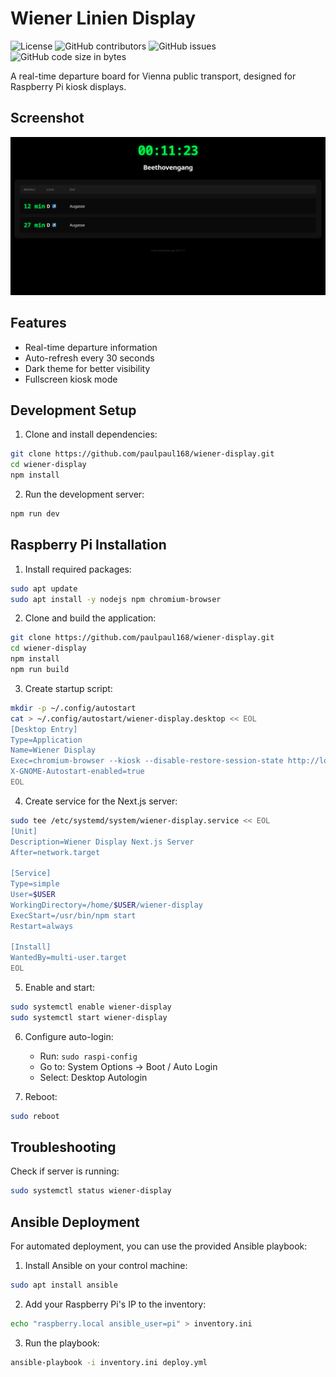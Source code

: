 # Wiener Linien Display
![License](https://img.shields.io/badge/License-MIT-blue.svg)
![GitHub contributors](https://img.shields.io/github/contributors/paulpaul168/wiener-display)
![GitHub issues](https://img.shields.io/github/issues/paulpaul168/wiener-display)
![GitHub code size in bytes](https://img.shields.io/github/languages/code-size/paulpaul168/wiener-display)

A real-time departure board for Vienna public transport, designed for Raspberry Pi kiosk displays.

## Screenshot

![Wiener Linien Display Screenshot](screenshot.png)

## Features
- Real-time departure information
- Auto-refresh every 30 seconds
- Dark theme for better visibility
- Fullscreen kiosk mode

## Development Setup

1. Clone and install dependencies:
```bash
git clone https://github.com/paulpaul168/wiener-display.git
cd wiener-display
npm install
```

2. Run the development server:
```bash
npm run dev
```

## Raspberry Pi Installation

1. Install required packages:
```bash
sudo apt update
sudo apt install -y nodejs npm chromium-browser
```

2. Clone and build the application:
```bash
git clone https://github.com/paulpaul168/wiener-display.git
cd wiener-display
npm install
npm run build
```

3. Create startup script:
```bash
mkdir -p ~/.config/autostart
cat > ~/.config/autostart/wiener-display.desktop << EOL
[Desktop Entry]
Type=Application
Name=Wiener Display
Exec=chromium-browser --kiosk --disable-restore-session-state http://localhost:3000
X-GNOME-Autostart-enabled=true
EOL
```

4. Create service for the Next.js server:
```bash
sudo tee /etc/systemd/system/wiener-display.service << EOL
[Unit]
Description=Wiener Display Next.js Server
After=network.target

[Service]
Type=simple
User=$USER
WorkingDirectory=/home/$USER/wiener-display
ExecStart=/usr/bin/npm start
Restart=always

[Install]
WantedBy=multi-user.target
EOL
```

5. Enable and start:
```bash
sudo systemctl enable wiener-display
sudo systemctl start wiener-display
```

6. Configure auto-login:
   - Run: `sudo raspi-config`
   - Go to: System Options → Boot / Auto Login
   - Select: Desktop Autologin

7. Reboot:
```bash
sudo reboot
```

## Troubleshooting

Check if server is running:
```bash
sudo systemctl status wiener-display
```

## Ansible Deployment

For automated deployment, you can use the provided Ansible playbook:

1. Install Ansible on your control machine:
```bash
sudo apt install ansible
```

2. Add your Raspberry Pi's IP to the inventory:
```bash
echo "raspberry.local ansible_user=pi" > inventory.ini
```

3. Run the playbook:
```bash
ansible-playbook -i inventory.ini deploy.yml
```

    
